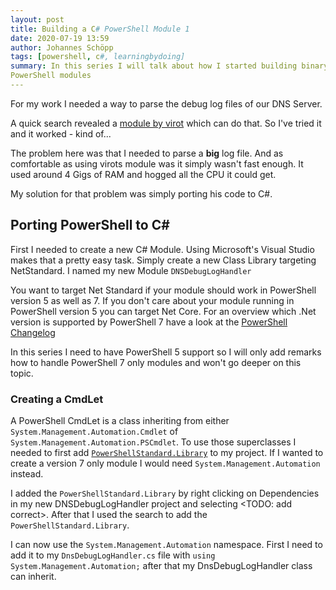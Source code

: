 ```yaml
---
layout: post
title: Building a C# PowerShell Module 1
date: 2020-07-19 13:59
author: Johannes Schöpp
tags: [powershell, c#, learningbydoing]
summary: In this series I will talk about how I started building binary
PowerShell modules
---
```

For my work I needed a way to parse the debug log files of our DNS Server.

A quick search revealed a [module by virot][1] which can do that.
So I've tried it and it worked - kind of...

The problem here was that I needed to parse a __big__ log file. And as comfortable
as using virots module was it simply wasn't fast enough. It used around 4 Gigs
of RAM and hogged all the CPU it could get.

My solution for that problem was simply porting his code to C#.

## Porting PowerShell to C&#35;

First I needed to create a new C# Module. Using Microsoft's Visual Studio makes
that a pretty easy task. Simply create a new Class Library targeting NetStandard.
I named my new Module `DNSDebugLogHandler`

You want to target Net Standard if your module should work in PowerShell version 5
as well as 7. If you don't care about your module running in PowerShell version 5
you can target Net Core. For an overview which .Net version is supported by
PowerShell 7 have a look at the [PowerShell Changelog][2]

In this series I need to have PowerShell 5 support so I will only add remarks how
to handle PowerShell 7 only modules and won't go deeper on this topic.

### Creating a CmdLet

A PowerShell CmdLet is a class inheriting from either `System.Management.Automation.Cmdlet`
of `System.Management.Automation.PSCmdlet`. To use those superclasses I needed to
first add [`PowerShellStandard.Library`][3] to my project. If I wanted to create
a version 7 only module I would need `System.Management.Automation` instead.

I added the `PowerShellStandard.Library` by right clicking on Dependencies in my
new DNSDebugLogHandler project and selecting <TODO: add correct>. After that I
used the search to add the `PowerShellStandard.Library`.

I can now use the `System.Management.Automation` namespace. First I need to add
it to my `DnsDebugLogHandler.cs` file with `using System.Management.Automation;`
after that my DnsDebugLogHandler class can inherit.

[1]: https://github.com/virot/DNSLogModule
[2]: https://github.com/PowerShell/PowerShell/blob/master/CHANGELOG/7.0.md
[3]: https://github.com/PowerShell/PowerShellStandard
